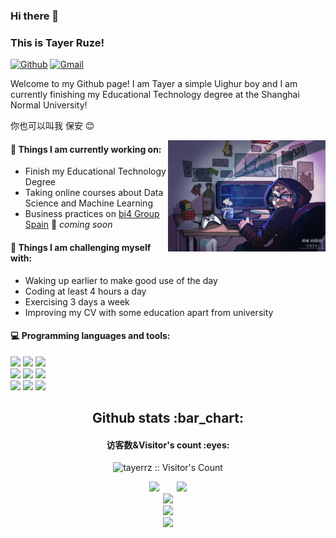 ### Hi there 👋 
### This is Tayer Ruze!

[![Github](https://img.shields.io/badge/-Github-000?style=flat&logo=Github&logoColor=white)](https://github.com/tayerrz)
[![Gmail](https://img.shields.io/badge/-Gmail-c14438?style=flat&logo=Gmail&logoColor=white)](mailto:ruzetayer@gmail.com)

Welcome to my Github page! I am Tayer a simple Uighur boy and I am currently finishing my Educational Technology degree at the Shanghai Normal University! 


你也可以叫我 保安 😊

<img align="right" alt="img" src="https://github.com/FernandoRoldan93/FernandoRoldan93/blob/master/cover_image.jpg" width="50%" height="auto" />


#### 🌱 Things I am currently working on: 
- Finish my Educational Technology Degree  
- Taking online courses about Data Science and Machine Learning 
- Business practices on [bi4 Group Spain](https://github.com/bi4group) 🚀 *coming soon*

#### :muscle: Things I am challenging myself with:
- Waking up earlier to make good use of the day
- Coding at least 4 hours a day
- Exercising 3 days a week
- Improving my CV with some education apart from university

#### :computer: Programming languages and tools: 


<code><img width="10%" src="https://www.vectorlogo.zone/logos/java/java-ar21.svg"></code>
<code><img width="10%" src="https://www.vectorlogo.zone/logos/python/python-ar21.svg"></code>
<code><img width="8%" src="https://www.vectorlogo.zone/logos/r-project/r-project-icon.svg"></code>
<br />
<code><img width="10%" src="https://www.vectorlogo.zone/logos/pocoo_flask/pocoo_flask-ar21.svg"></code>
<code><img width="10%" src="https://www.vectorlogo.zone/logos/mysql/mysql-ar21.svg"></code>
<code><img width="10%" src="https://www.vectorlogo.zone/logos/mongodb/mongodb-ar21.svg"></code>
<br />
<code><img width="10%" src="https://www.vectorlogo.zone/logos/apache_spark/apache_spark-ar21.svg"></code>
<code><img width="10%" src="https://www.vectorlogo.zone/logos/apache_hadoop/apache_hadoop-ar21.svg"></code>
<code><img width="10%" src="https://www.vectorlogo.zone/logos/git-scm/git-scm-ar21.svg"></code>
</p>








</p>
<h2 align="center">Github stats :bar_chart:</h2>
<h4 align="center">访客数&Visitor's count :eyes:</h4>
<p align="center"><img src="https://profile-counter.glitch.me/{tayerrz}/count.svg" alt="tayerrz :: Visitor's Count" /></p>
<div align="center">
<span>  </span>
<img height="170px" src="https://github-readme-stats.vercel.app/api?username=tayerrz" /><span>  </span><img height="170px" src="https://github-readme-stats.vercel.app/api/top-langs/?username=tayerrz&layout=compact&langs_count=8" />
<span>  </span>
</div>

<div align="center">
    <img  src="https://github-readme-streak-stats.herokuapp.com/?user=tayerrz" />
</div>


<div align="center">
    <img src="https://github-readme-activity-graph.cyclic.app/graph?username=tayerrz&theme=Default" />
</div>
<div align="center"><img src="https://cdn.jsdelivr.net/gh/Achuan-2/Achuan-2/assets/github-contribution-grid-snake.svg" ></div>
